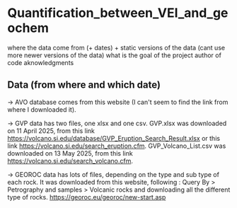 # Quantification_between_VEI_and_geochem
where the data come from (+ dates) + static versions of the data (cant use more newer versions of the data)
what is the goal of the project
author of code
aknowledgments

## Data (from where and which date)

-> AVO database comes from this website (I can't seem to find the link from where I downloaded it).

-> GVP data has two files, one xlsx and one csv. 
    GVP.xlsx was downloaded on 11 April 2025, from this link https://volcano.si.edu/database/GVP_Eruption_Search_Result.xlsx or this link https://volcano.si.edu/search_eruption.cfm.
    GVP_Volcano_List.csv was downloaded on 13 May 2025, from this link https://volcano.si.edu/search_volcano.cfm. 
    
-> GEOROC data has lots of files, depending on the type and sub type of each rock.
It was downloaded from this website, following : Query By > Petrography and samples > Volcanic rocks and downloading all the different type of rocks. https://georoc.eu/georoc/new-start.asp

